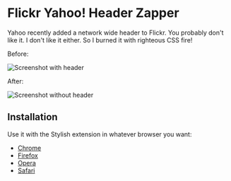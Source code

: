 # Flickr Yahoo! Header Zapper

Yahoo recently added a network wide header to Flickr. You probably don't like it. I don't like it either. So I burned it with righteous CSS fire!

Before:

<img src="https://raw.github.com/everycopy/flickr-yahoo-header-zapper/master/screenshot_with_header.png" alt="Screenshot with header">

After:

<img src="https://raw.github.com/everycopy/flickr-yahoo-header-zapper/master/screenshot_without_header.png" alt="Screenshot without header">


## Installation

Use it with the Stylish extension in whatever browser you want:

* [Chrome](https://chrome.google.com/webstore/detail/stylish/fjnbnpbmkenffdnngjfgmeleoegfcffe)
* [Firefox](https://addons.mozilla.org/fr/firefox/addon/stylish/)
* [Opera](https://addons.opera.com/en/extensions/details/stylish-for-opera/)
* [Safari](http://sobolev.us/stylish/)
